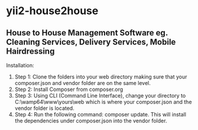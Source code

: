 # yii2-house2house
## House to House Management Software eg. Cleaning Services, Delivery Services, Mobile Hairdressing

Installation: 
1. Step 1: Clone the folders into your web directory making sure that your composer.json and vendor folder are on the same level.
1. Step 2: Install Composer from composer.org 
1. Step 3: Using CLI (Command Line Interface), change your directory to C:\wamp64\www\yours\web which is where your composer.json
        and the vendor folder is located.
1. Step 4: Run the following command: composer update. This will install the dependencies under composer.json into the vendor folder.


